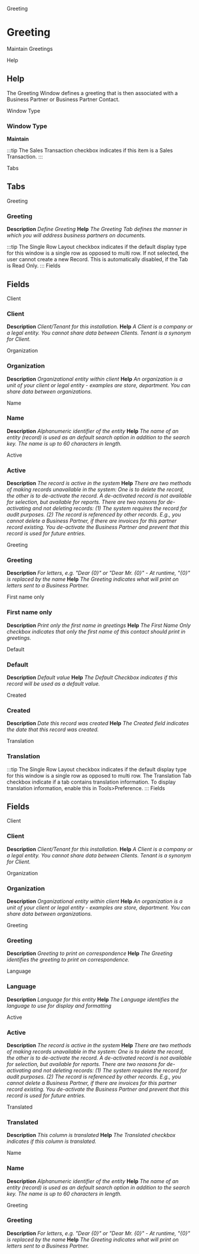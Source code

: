 
Greeting
# Greeting


Maintain Greetings

Help
## Help

The Greeting Window defines a greeting that is then associated with a Business Partner or Business Partner Contact.

Window Type
### Window Type

**Maintain**

:::tip
The Sales Transaction checkbox indicates if this item is a Sales Transaction.
:::

Tabs
## Tabs


Greeting
### Greeting

**Description**
 *Define Greeting*
**Help**
 *The Greeting Tab defines the manner in which you will address business partners on documents.*

:::tip
The Single Row Layout checkbox indicates if the default display type for this window is a single row as opposed to multi row.
If not selected, the user cannot create a new Record.  This is automatically disabled, if the Tab is Read Only.
:::
Fields
## Fields


Client
### Client

**Description**
 *Client/Tenant for this installation.*
**Help**
 *A Client is a company or a legal entity. You cannot share data between Clients. Tenant is a synonym for Client.*

Organization
### Organization

**Description**
 *Organizational entity within client*
**Help**
 *An organization is a unit of your client or legal entity - examples are store, department. You can share data between organizations.*

Name
### Name

**Description**
 *Alphanumeric identifier of the entity*
**Help**
 *The name of an entity (record) is used as an default search option in addition to the search key. The name is up to 60 characters in length.*

Active
### Active

**Description**
 *The record is active in the system*
**Help**
 *There are two methods of making records unavailable in the system: One is to delete the record, the other is to de-activate the record. A de-activated record is not available for selection, but available for reports.
There are two reasons for de-activating and not deleting records:
(1) The system requires the record for audit purposes.
(2) The record is referenced by other records. E.g., you cannot delete a Business Partner, if there are invoices for this partner record existing. You de-activate the Business Partner and prevent that this record is used for future entries.*

Greeting
### Greeting

**Description**
 *For letters, e.g. "Dear {0}" or "Dear Mr. {0}" - At runtime, "{0}" is replaced by the name*
**Help**
 *The Greeting indicates what will print on letters sent to a Business Partner.*

First name only
### First name only

**Description**
 *Print only the first name in greetings*
**Help**
 *The First Name Only checkbox indicates that only the first name of this contact should print in greetings.*

Default
### Default

**Description**
 *Default value*
**Help**
 *The Default Checkbox indicates if this record will be used as a default value.*

Created
### Created

**Description**
 *Date this record was created*
**Help**
 *The Created field indicates the date that this record was created.*

Translation
### Translation


:::tip
The Single Row Layout checkbox indicates if the default display type for this window is a single row as opposed to multi row.
The Translation Tab checkbox indicate if a tab contains translation information. To display translation information, enable this in Tools>Preference.
:::
Fields
## Fields


Client
### Client

**Description**
 *Client/Tenant for this installation.*
**Help**
 *A Client is a company or a legal entity. You cannot share data between Clients. Tenant is a synonym for Client.*

Organization
### Organization

**Description**
 *Organizational entity within client*
**Help**
 *An organization is a unit of your client or legal entity - examples are store, department. You can share data between organizations.*

Greeting
### Greeting

**Description**
 *Greeting to print on correspondence*
**Help**
 *The Greeting identifies the greeting to print on correspondence.*

Language
### Language

**Description**
 *Language for this entity*
**Help**
 *The Language identifies the language to use for display and formatting*

Active
### Active

**Description**
 *The record is active in the system*
**Help**
 *There are two methods of making records unavailable in the system: One is to delete the record, the other is to de-activate the record. A de-activated record is not available for selection, but available for reports.
There are two reasons for de-activating and not deleting records:
(1) The system requires the record for audit purposes.
(2) The record is referenced by other records. E.g., you cannot delete a Business Partner, if there are invoices for this partner record existing. You de-activate the Business Partner and prevent that this record is used for future entries.*

Translated
### Translated

**Description**
 *This column is translated*
**Help**
 *The Translated checkbox indicates if this column is translated.*

Name
### Name

**Description**
 *Alphanumeric identifier of the entity*
**Help**
 *The name of an entity (record) is used as an default search option in addition to the search key. The name is up to 60 characters in length.*

Greeting
### Greeting

**Description**
 *For letters, e.g. "Dear {0}" or "Dear Mr. {0}" - At runtime, "{0}" is replaced by the name*
**Help**
 *The Greeting indicates what will print on letters sent to a Business Partner.*

